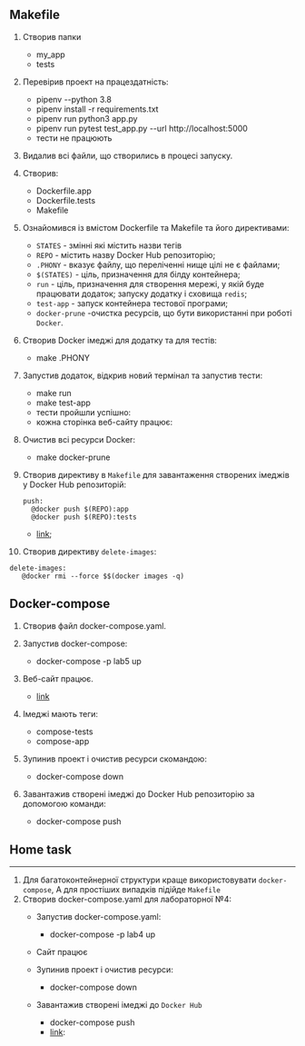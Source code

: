 ## Makefile
1. Створив папки 
    - my_app
    - tests
2. Перевірив проект на працездатність:
   - pipenv --python 3.8
   - pipenv install -r requirements.txt
   - pipenv run python3 app.py
   - pipenv run pytest test_app.py --url http://localhost:5000
   - тести не працюють
   
   
3. Видалив всі файли, що створились в процесі запуску.
   
4. Створив:
    - Dockerfile.app
    - Dockerfile.tests
    - Makefile
5. Ознайомився із вмістом Dockerfile та Makefile та його директивами:
    - `STATES` - змінні які містить назви тегів
    - `REPO` -  містить назву Docker Hub репозиторію;
    - `.PHONY` - вказує файлу, що переліченні нище цілі не є файлами;
    - `$(STATES)` - ціль, призначення для білду контейнера;
    - `run` - ціль, призначення для створення мережі, у якій буде працювати додаток; запуску додатку і сховища `redis`;
    - `test-app` - запуск контейнера тестової програми;
    - `docker-prune` -очистка ресурсів, що бути використанні при роботі `Docker`.
6. Створив Docker імеджі для додатку та для тестів:
    - make .PHONY
7. Запустив додаток, відкрив новий термінал та запустив тести:
    - make run
    - make test-app
    - тести пройшли успішно:
    - кожна сторінка веб-сайту працює:

8. Очистив всі ресурси Docker:
    - make docker-prune
9. Створив директиву в `Makefile` для завантаження створених імеджів у Docker Hub репозиторій:
    ```
    push:
	  @docker push $(REPO):app
	  @docker push $(REPO):tests
    ```
    - [link](https://hub.docker.com/repository/docker/markiiank/lab5);

10. Створив директиву `delete-images`:
   ```
   delete-images:
      @docker rmi --force $$(docker images -q)
   ```

## Docker-compose
1. Створив файл docker-compose.yaml.
2. Запустив docker-compose:
    - docker-compose -p lab5 up
3. Веб-сайт працює. 
   - [link](http://0.0.0.0:80)

4. Імеджі мають теги:
    - compose-tests
    - compose-app
5. Зупинив проект і очистив ресурси скомандою:
   - docker-compose down
6. Завантажив створені імеджі до Docker Hub репозиторію за допомогою команди:
    - docker-compose push
## Home task
---
1. Для багатоконтейнерної структури краще використовувати `docker-compose`, А для простіших випадків підійде `Makefile`
2. Створив docker-compose.yaml для лабораторної №4:
   - Запустив docker-compose.yaml:
        - docker-compose -p lab4 up
   - Сайт працює
   - Зупинив проект і очистив ресурси:
      - docker-compose down
           
   - Завантажив створені імеджі до `Docker Hub`
      - docker-compose push
      - [link](hhttps://hub.docker.com/repository/docker/markiiank/devops-labs-images):

